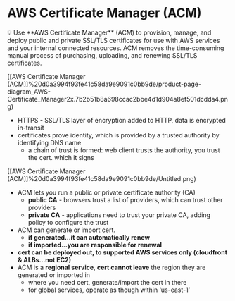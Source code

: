 # AWS Certificate Manager (ACM)

<aside>
💡 Use **AWS Certificate Manager** (ACM) to provision, manage, and deploy public and private SSL/TLS certificates for use with AWS services and your internal connected resources. ACM removes the time-consuming manual process of purchasing, uploading, and renewing SSL/TLS certificates.

</aside>

[[AWS Certificate Manager (ACM]]%20d0a3994f93fe41c58da9e9091c0bb9de/product-page-diagram_AWS-Certificate_Manager2x.7b2b51b8a698ccac2bbe4d1d904a8ef501dcdda4.png)

- HTTPS - SSL/TLS layer of encryption added to HTTP, data is encrypted in-transit
- certificates prove identity, which is provided by a trusted authority by identifying DNS name
    - a chain of trust is formed: web client trusts the authority, you trust the cert. which it signs

[[AWS Certificate Manager (ACM]]%20d0a3994f93fe41c58da9e9091c0bb9de/Untitled.png)

- ACM lets you run a public or private certificate authority (CA)
    - **public CA** - browsers trust a list of providers, which can trust other providers
    - **private CA** - applications need to trust your private CA, adding policy to configure the trust
- ACM can generate or import cert.
    - **if generated…it can automatically renew**
    - **if imported…you are responsible for renewal**
- **cert can be deployed out, to supported AWS services only (cloudfront & ALBs…not EC2)**
- ACM is a **regional service**, **cert cannot leave** the region they are generated or imported in
    - where you need cert, generate/import the cert in there
    - for global services, operate as though within ‘us-east-1’
